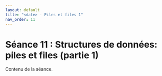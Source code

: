 ```yaml
---
layout: default
title: "<date> - Piles et files 1"
nav_order: 11
---
```


# Séance 11 : Structures de données: piles et files (partie 1)

Contenu de la séance.

